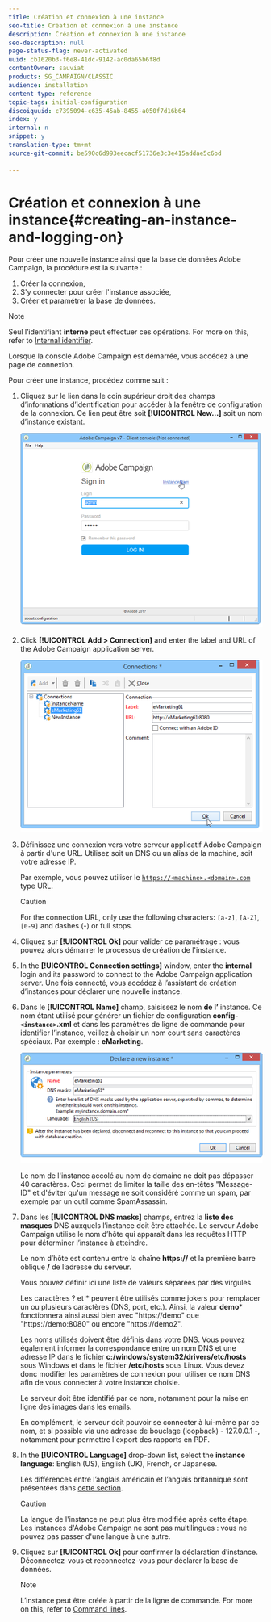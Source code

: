 ```yaml
---
title: Création et connexion à une instance
seo-title: Création et connexion à une instance
description: Création et connexion à une instance
seo-description: null
page-status-flag: never-activated
uuid: cb1620b3-f6e8-41dc-9142-ac0da65b6f8d
contentOwner: sauviat
products: SG_CAMPAIGN/CLASSIC
audience: installation
content-type: reference
topic-tags: initial-configuration
discoiquuid: c7395094-c635-45ab-8455-a050f7d16b64
index: y
internal: n
snippet: y
translation-type: tm+mt
source-git-commit: be590c6d993eecacf51736e3c3e415addae5c6bd

---
```



# Création et connexion à une instance{#creating-an-instance-and-logging-on}

Pour créer une nouvelle instance ainsi que la base de données Adobe Campaign, la procédure est la suivante :

1. Créer la connexion,
1. S&#39;y connecter pour créer l&#39;instance associée,
1. Créer et paramétrer la base de données.

>[!NOTE]
>
>Seul l’identifiant **interne** peut effectuer ces opérations. For more on this, refer to [Internal identifier](../../installation/using/campaign-server-configuration.md#internal-identifier).

Lorsque la console Adobe Campaign est démarrée, vous accédez à une page de connexion.

Pour créer une instance, procédez comme suit :

1. Cliquez sur le lien dans le coin supérieur droit des champs d’informations d’identification pour accéder à la fenêtre de configuration de la connexion. Ce lien peut être soit **[!UICONTROL New...]** soit un nom d’instance existant.

   ![](assets/s_ncs_install_define_connection_01.png)

1. Click **[!UICONTROL Add > Connection]** and enter the label and URL of the Adobe Campaign application server.

   ![](assets/s_ncs_install_define_connection_02.png)

1. Définissez une connexion vers votre serveur applicatif Adobe Campaign à partir d&#39;une URL. Utilisez soit un DNS ou un alias de la machine, soit votre adresse IP.

   Par exemple, vous pouvez utiliser le [`https://<machine>.<domain>.com`](https://machine) type URL.

   >[!CAUTION]
   >
   >For the connection URL, only use the following characters: `[a-z]`, `[A-Z]`, `[0-9]` and dashes (-) or full stops.

1. Cliquez sur **[!UICONTROL Ok]** pour valider ce paramétrage : vous pouvez alors démarrer le processus de création de l&#39;instance.
1. In the **[!UICONTROL Connection settings]** window, enter the **internal** login and its password to connect to the Adobe Campaign application server. Une fois connecté, vous accédez à l’assistant de création d’instances pour déclarer une nouvelle instance.
1. Dans le **[!UICONTROL Name]** champ, saisissez le nom **de l’** instance. Ce nom étant utilisé pour générer un fichier de configuration **config-`<instance>`.xml** et dans les paramètres de ligne de commande pour identifier l’instance, veillez à choisir un nom court sans caractères spéciaux. Par exemple : **eMarketing**.

   ![](assets/s_ncs_install_create_instance.png)

   Le nom de l&#39;instance accolé au nom de domaine ne doit pas dépasser 40 caractères. Ceci permet de limiter la taille des en-têtes &quot;Message-ID&quot; et d&#39;éviter qu&#39;un message ne soit considéré comme un spam, par exemple par un outil comme SpamAssassin.

1. Dans les **[!UICONTROL DNS masks]** champs, entrez la **liste des masques** DNS auxquels l’instance doit être attachée. Le serveur Adobe Campaign utilise le nom d’hôte qui apparaît dans les requêtes HTTP pour déterminer l’instance à atteindre.

   Le nom d’hôte est contenu entre la chaîne **https://** et la première barre oblique **/** de l’adresse du serveur.

   Vous pouvez définir ici une liste de valeurs séparées par des virgules.

   Les caractères ? et * peuvent être utilisés comme jokers pour remplacer un ou plusieurs caractères (DNS, port, etc.). Ainsi, la valeur **demo*** fonctionnera ainsi aussi bien avec &quot;https://demo&quot; que &quot;https://demo:8080&quot; ou encore &quot;https://demo2&quot;.

   Les noms utilisés doivent être définis dans votre DNS. Vous pouvez également informer la correspondance entre un nom DNS et une adresse IP dans le fichier **c:/windows/system32/drivers/etc/hosts** sous Windows et dans le fichier **/etc/hosts** sous Linux. Vous devez donc modifier les paramètres de connexion pour utiliser ce nom DNS afin de vous connecter à votre instance choisie.

   Le serveur doit être identifié par ce nom, notamment pour la mise en ligne des images dans les emails.

   En complément, le serveur doit pouvoir se connecter à lui-même par ce nom, et si possible via une adresse de bouclage (loopback) - 127.0.0.1 -, notamment pour permettre l&#39;export des rapports en PDF.

1. In the **[!UICONTROL Language]** drop-down list, select the **instance language**: English (US), English (UK), French, or Japanese.

   Les différences entre l’anglais américain et l’anglais britannique sont présentées dans [cette section](../../platform/using/adobe-campaign-workspace.md#date-and-time).

   >[!CAUTION]
   >
   >La langue de l&#39;instance ne peut plus être modifiée après cette étape. Les instances d&#39;Adobe Campaign ne sont pas multilingues : vous ne pouvez pas passer d&#39;une langue à une autre.

1. Cliquez sur **[!UICONTROL Ok]** pour confirmer la déclaration d’instance. Déconnectez-vous et reconnectez-vous pour déclarer la base de données.

   >[!NOTE]
   >
   >L’instance peut être créée à partir de la ligne de commande. For more on this, refer to [Command lines](../../installation/using/command-lines.md).

